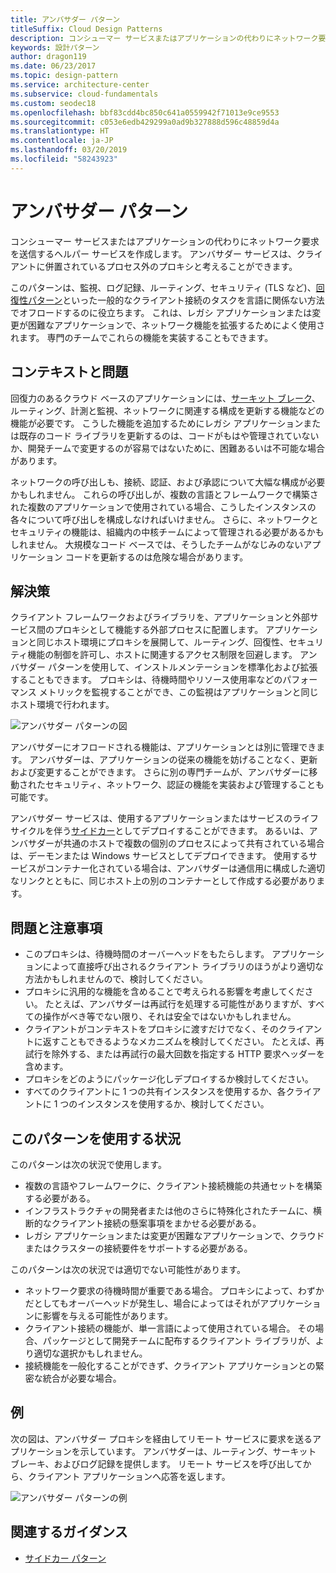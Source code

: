 ```yaml
---
title: アンバサダー パターン
titleSuffix: Cloud Design Patterns
description: コンシューマー サービスまたはアプリケーションの代わりにネットワーク要求を送信するヘルパー サービスを作成します。
keywords: 設計パターン
author: dragon119
ms.date: 06/23/2017
ms.topic: design-pattern
ms.service: architecture-center
ms.subservice: cloud-fundamentals
ms.custom: seodec18
ms.openlocfilehash: bbf83cdd4bc850c641a0559942f71013e9ce9553
ms.sourcegitcommit: c053e6edb429299a0ad9b327888d596c48859d4a
ms.translationtype: HT
ms.contentlocale: ja-JP
ms.lasthandoff: 03/20/2019
ms.locfileid: "58243923"
---
```

# <a name="ambassador-pattern"></a>アンバサダー パターン

コンシューマー サービスまたはアプリケーションの代わりにネットワーク要求を送信するヘルパー サービスを作成します。 アンバサダー サービスは、クライアントに併置されているプロセス外のプロキシと考えることができます。

このパターンは、監視、ログ記録、ルーティング、セキュリティ (TLS など)、[回復性パターン][ resiliency-patterns]といった一般的なクライアント接続のタスクを言語に関係ない方法でオフロードするのに役立ちます。 これは、レガシ アプリケーションまたは変更が困難なアプリケーションで、ネットワーク機能を拡張するためによく使用されます。 専門のチームでこれらの機能を実装することもできます。

## <a name="context-and-problem"></a>コンテキストと問題

回復力のあるクラウド ベースのアプリケーションには、[サーキット ブレーク](./circuit-breaker.md)、ルーティング、計測と監視、ネットワークに関連する構成を更新する機能などの機能が必要です。 こうした機能を追加するためにレガシ アプリケーションまたは既存のコード ライブラリを更新するのは、コードがもはや管理されていないか、開発チームで変更するのが容易ではないために、困難あるいは不可能な場合があります。

ネットワークの呼び出しも、接続、認証、および承認について大幅な構成が必要かもしれません。 これらの呼び出しが、複数の言語とフレームワークで構築された複数のアプリケーションで使用されている場合、こうしたインスタンスの各々について呼び出しを構成しなければいけません。 さらに、ネットワークとセキュリティの機能は、組織内の中核チームによって管理される必要があるかもしれません。 大規模なコード ベースでは、そうしたチームがなじみのないアプリケーション コードを更新するのは危険な場合があります。

## <a name="solution"></a>解決策

クライアント フレームワークおよびライブラリを、アプリケーションと外部サービス間のプロキシとして機能する外部プロセスに配置します。 アプリケーションと同じホスト環境にプロキシを展開して、ルーティング、回復性、セキュリティ機能の制御を許可し、ホストに関連するアクセス制限を回避します。 アンバサダー パターンを使用して、インストルメンテーションを標準化および拡張することもできます。 プロキシは、待機時間やリソース使用率などのパフォーマンス メトリックを監視することができ、この監視はアプリケーションと同じホスト環境で行われます。

![アンバサダー パターンの図](./_images/ambassador.png)

アンバサダーにオフロードされる機能は、アプリケーションとは別に管理できます。 アンバサダーは、アプリケーションの従来の機能を妨げることなく、更新および変更することができます。 さらに別の専門チームが、アンバサダーに移動されたセキュリティ、ネットワーク、認証の機能を実装および管理することも可能です。

アンバサダー サービスは、使用するアプリケーションまたはサービスのライフ サイクルを伴う[サイドカー](./sidecar.md)としてデプロイすることができます。 あるいは、アンバサダーが共通のホストで複数の個別のプロセスによって共有されている場合は、デーモンまたは Windows サービスとしてデプロイできます。 使用するサービスがコンテナー化されている場合は、アンバサダーは通信用に構成した適切なリンクとともに、同じホスト上の別のコンテナーとして作成する必要があります。

## <a name="issues-and-considerations"></a>問題と注意事項

- このプロキシは、待機時間のオーバーヘッドをもたらします。 アプリケーションによって直接呼び出されるクライアント ライブラリのほうがより適切な方法かもしれませんので、検討してください。
- プロキシに汎用的な機能を含めることで考えられる影響を考慮してください。 たとえば、アンバサダーは再試行を処理する可能性がありますが、すべての操作がべき等でない限り、それは安全ではないかもしれません。
- クライアントがコンテキストをプロキシに渡すだけでなく、そのクライアントに返すこともできるようなメカニズムを検討してください。 たとえば、再試行を除外する、または再試行の最大回数を指定する HTTP 要求ヘッダーを含めます。
- プロキシをどのようにパッケージ化しデプロイするか検討してください。
- すべてのクライアントに 1 つの共有インスタンスを使用するか、各クライアントに 1 つのインスタンスを使用するか、検討してください。

## <a name="when-to-use-this-pattern"></a>このパターンを使用する状況

このパターンは次の状況で使用します。

- 複数の言語やフレームワークに、クライアント接続機能の共通セットを構築する必要がある。
- インフラストラクチャの開発者または他のさらに特殊化されたチームに、横断的なクライアント接続の懸案事項をまかせる必要がある。
- レガシ アプリケーションまたは変更が困難なアプリケーションで、クラウドまたはクラスターの接続要件をサポートする必要がある。

このパターンは次の状況では適切でない可能性があります。

- ネットワーク要求の待機時間が重要である場合。 プロキシによって、わずかだとしてもオーバーヘッドが発生し、場合によってはそれがアプリケーションに影響を与える可能性があります。
- クライアント接続の機能が、単一言語によって使用されている場合。 その場合、パッケージとして開発チームに配布するクライアント ライブラリが、より適切な選択かもしれません。
- 接続機能を一般化することができず、クライアント アプリケーションとの緊密な統合が必要な場合。

## <a name="example"></a>例

次の図は、アンバサダー プロキシを経由してリモート サービスに要求を送るアプリケーションを示しています。 アンバサダーは、ルーティング、サーキット ブレーキ、およびログ記録を提供します。 リモート サービスを呼び出してから、クライアント アプリケーションへ応答を返します。

![アンバサダー パターンの例](./_images/ambassador-example.png)

## <a name="related-guidance"></a>関連するガイダンス

- [サイドカー パターン](./sidecar.md)

<!-- links -->

[resiliency-patterns]: ./category/resiliency.md
